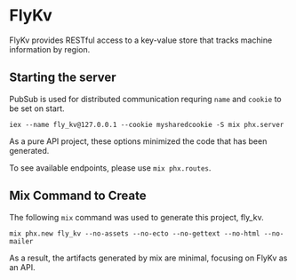 # FlyKv

FlyKv provides RESTful access to a key-value store that tracks machine information by region.

## Starting the server

PubSub is used for distributed communication requring `name` and `cookie` to be set on start.

`iex --name fly_kv@127.0.0.1 --cookie mysharedcookie -S mix phx.server` 

As a pure API project, these options minimized the code that has been generated.

To see available endpoints, please use `mix phx.routes`.

## Mix Command to Create
The following `mix` command was used to generate this project, fly_kv.

```
mix phx.new fly_kv --no-assets --no-ecto --no-gettext --no-html --no-mailer
```

As a result, the artifacts generated by mix are minimal, focusing on FlyKv as an API.
